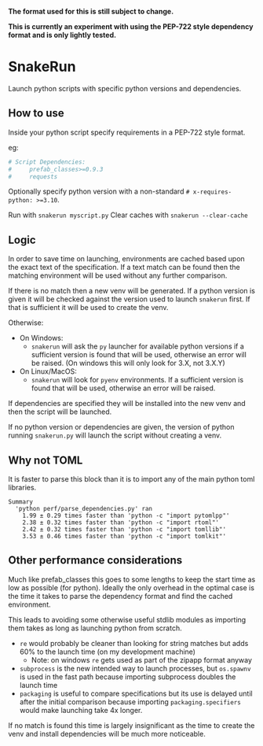 **The format used for this is still subject to change.**

**This is currently an experiment with using the PEP-722 style dependency format and is only lightly tested.**

# SnakeRun #

Launch python scripts with specific python versions and dependencies.

## How to use ##

Inside your python script specify requirements in a PEP-722 style format.

eg:
```python
# Script Dependencies:
#     prefab_classes>=0.9.3
#     requests
```

Optionally specify python version with a non-standard `# x-requires-python: >=3.10`.

Run with `snakerun myscript.py`
Clear caches with `snakerun --clear-cache`

## Logic ##

In order to save time on launching, environments are cached based upon 
the exact text of the specification. If a text match can be found then 
the matching environment will be used without any further comparison.

If there is no match then a new venv will be generated. If a python
version is given it will be checked against the version used to launch
`snakerun` first. If that is sufficient it will be used to create the venv.

Otherwise:
* On Windows:
  * `snakerun` will ask the `py` launcher for available python versions
    if a sufficient version is found that will be used, otherwise an 
    error will be raised. (On windows this will only look for 3.X, not 3.X.Y)
* On Linux/MacOS:
  * `snakerun` will look for `pyenv` environments. If a sufficient version
    is found that will be used, otherwise an error will be raised.

If dependencies are specified they will be installed into the new venv and
then the script will be launched.

If no python version or dependencies are given, the version of python
running `snakerun.py` will launch the script without creating a venv.

## Why not TOML ##

It is faster to parse this block than it is to import any of the main 
python toml libraries.

```
Summary
  'python perf/parse_dependencies.py' ran
    1.99 ± 0.29 times faster than 'python -c "import pytomlpp"'
    2.38 ± 0.32 times faster than 'python -c "import rtoml"'
    2.42 ± 0.32 times faster than 'python -c "import tomllib"'
    3.53 ± 0.46 times faster than 'python -c "import tomlkit"'
```

## Other performance considerations ##

Much like prefab_classes this goes to some lengths to keep the start time
as low as possible (for python). Ideally the only overhead in the optimal 
case is the time it takes to parse the dependency format and find the 
cached environment.

This leads to avoiding some otherwise useful stdlib modules as importing
them takes as long as launching python from scratch.

* `re` would probably be cleaner than looking for string matches but 
  adds 60% to the launch time (on my development machine)
  * Note: on windows `re` gets used as part of the zipapp format anyway
* `subprocess` is the new intended way to launch processes, but `os.spawnv`
  is used in the fast path because importing subprocess doubles the launch time
* `packaging` is useful to compare specifications but its use is delayed until
  after the initial comparison because importing `packaging.specifiers` would
  make launching take 4x longer.

If no match is found this time is largely insignificant as the time to create
the venv and install dependencies will be much more noticeable.
